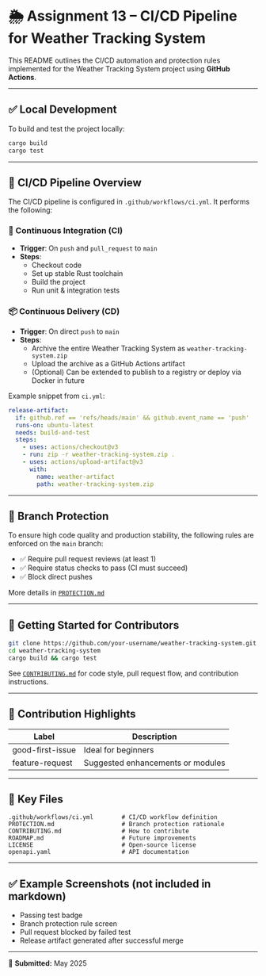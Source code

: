 # 🌦️ Assignment 13 – CI/CD Pipeline for Weather Tracking System

This README outlines the CI/CD automation and protection rules implemented for the Weather Tracking System project using **GitHub Actions**.

---

## ✅ Local Development

To build and test the project locally:

```bash
cargo build
cargo test
```

---

## 🚀 CI/CD Pipeline Overview

The CI/CD pipeline is configured in `.github/workflows/ci.yml`. It performs the following:

### 🔁 Continuous Integration (CI)
- **Trigger**: On `push` and `pull_request` to `main`
- **Steps**:
  - Checkout code
  - Set up stable Rust toolchain
  - Build the project
  - Run unit & integration tests

### 📦 Continuous Delivery (CD)
- **Trigger**: On direct `push` to `main`
- **Steps**:
  - Archive the entire Weather Tracking System as `weather-tracking-system.zip`
  - Upload the archive as a GitHub Actions artifact
  - (Optional) Can be extended to publish to a registry or deploy via Docker in future

Example snippet from `ci.yml`:

```yaml
release-artifact:
  if: github.ref == 'refs/heads/main' && github.event_name == 'push'
  runs-on: ubuntu-latest
  needs: build-and-test
  steps:
    - uses: actions/checkout@v3
    - run: zip -r weather-tracking-system.zip .
    - uses: actions/upload-artifact@v3
      with:
        name: weather-artifact
        path: weather-tracking-system.zip
```

---

## 🔐 Branch Protection

To ensure high code quality and production stability, the following rules are enforced on the `main` branch:

- ✅ Require pull request reviews (at least 1)
- ✅ Require status checks to pass (CI must succeed)
- ✅ Block direct pushes

More details in [`PROTECTION.md`](./PROTECTION.md)

---

## 🤝 Getting Started for Contributors

```bash
git clone https://github.com/your-username/weather-tracking-system.git
cd weather-tracking-system
cargo build && cargo test
```

See [`CONTRIBUTING.md`](./CONTRIBUTING.md) for code style, pull request flow, and contribution instructions.

---

## 🌟 Contribution Highlights

| Label              | Description                        |
|-------------------|------------------------------------|
| good-first-issue  | Ideal for beginners                |
| feature-request    | Suggested enhancements or modules |

---

## 📁 Key Files

```
.github/workflows/ci.yml        # CI/CD workflow definition
PROTECTION.md                   # Branch protection rationale
CONTRIBUTING.md                 # How to contribute
ROADMAP.md                      # Future improvements
LICENSE                         # Open-source license
openapi.yaml                    # API documentation
```

---

## ✅ Example Screenshots (not included in markdown)

- Passing test badge
- Branch protection rule screen
- Pull request blocked by failed test
- Release artifact generated after successful merge

---

📅 **Submitted:** May 2025
